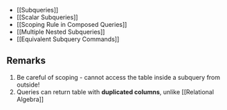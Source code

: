 
- [[Subqueries]]
- [[Scalar Subqueries]]
- [[Scoping Rule in Composed Queries]]
- [[Multiple Nested Subqueries]]
- [[Equivalent Subquery Commands]]

## Remarks

1. Be careful of scoping - cannot access the table inside a subquery from outside!
2. Queries can return table with **duplicated columns**, unlike [[Relational Algebra]]


